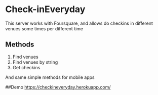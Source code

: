 
# Check-inEveryday
This server works with Foursquare, and allows do checkins in different venues some times per different time 

## Methods

1. Find venues
2. Find venues by string
3. Get checkins

And same simple methods for mobile apps

##Demo  https://checkineveryday.herokuapp.com/
